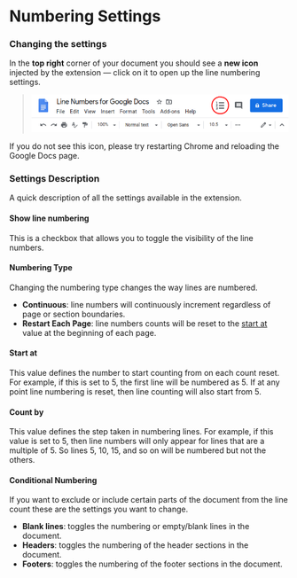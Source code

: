 # Numbering Settings

### Changing the settings

In the **top right** corner of your document you should see a **new icon** injected by the extension — click on it to open up the line numbering settings.

> ![Line Numbers for Google Docs Tool Bar](_media/quickstart-docs-tool-bar.png)

If you do not see this icon, please try restarting Chrome and reloading the Google Docs page.

### Settings Description

A quick description of all the settings available in the extension.

#### Show line numbering

This is a checkbox that allows you to toggle the visibility of the line numbers.

#### Numbering Type

Changing the numbering type changes the way lines are numbered.

- **Continuous**: line numbers will continuously increment regardless of page or section boundaries.
- **Restart Each Page**: line numbers counts will be reset to the [start at](#start-at) value at the beginning of each page.

#### Start at

This value defines the number to start counting from on each count reset. For example, if this is set to 5, the first 
line will be numbered as 5. If at any point line numbering is reset, then line counting will also start from 5.

#### Count by

This value defines the step taken in numbering lines. For example, if this value is set to 5, then line numbers will only
appear for lines that are a multiple of 5. So lines 5, 10, 15, and so on will be numbered but not the others.

#### Conditional Numbering

If you want to exclude or include certain parts of the document from the line count these are the settings you want to change.

- **Blank lines**: toggles the numbering or empty/blank lines in the document.
- **Headers**: toggles the numbering of the header sections in the document.
- **Footers**: toggles the numbering of the footer sections in the document.

<style>
    .markdown-section h4 {
        margin-bottom: 0;
    }
    
    .markdown-section p {
        margin-top: 5px;
    }

    .markdown-section ul {
        margin-top: 0;
    }
</style>